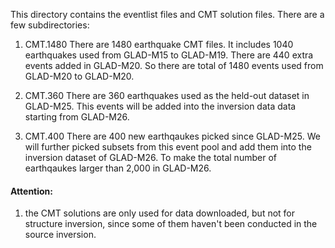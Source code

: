 This directory contains the eventlist files and CMT solution files. There are a few subdirectories:

1. CMT.1480
There are 1480 earthquake CMT files. It includes 1040 earthquakes used from GLAD-M15 to GLAD-M19. There are 440 extra events added in GLAD-M20. So there are total of 1480 events used from GLAD-M20 to GLAD-M20.

2. CMT.360
There are 360 earthquakes used as the held-out dataset in GLAD-M25. This events will be added into the inversion data data starting from GLAD-M26.

3. CMT.400
There are 400 new earthqaukes picked since GLAD-M25. We will further picked subsets from this event pool and add them into the inversion dataset of GLAD-M26. To make the total number of earthqaukes larger than 2,000 in GLAD-M26.

#### Attention:
1. the CMT solutions are only used for data downloaded, but not for structure inversion, since some of them haven't been conducted in the source inversion.
